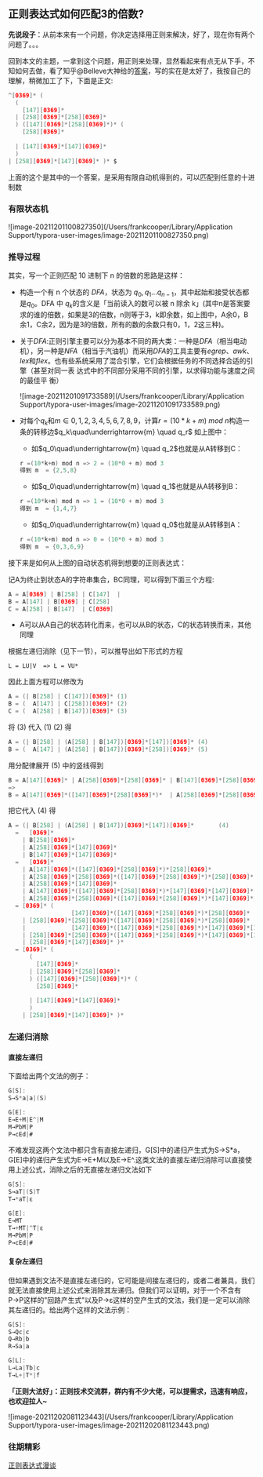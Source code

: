 ## 正则表达式如何匹配3的倍数?

**先说段子**：从前本来有一个问题，你决定选择用正则来解决，好了，现在你有两个问题了。。。

回到本文的主题，一拿到这个问题，用正则来处理，显然看起来有点无从下手，不知如何去做，看了知乎@Belleve大神给的[答案](https://www.zhihu.com/question/24824487)，写的实在是太好了，我按自己的理解，稍微加工了下，下面是正文:

```java
^[0369]* (
  (
    [147][0369]*
  | [258][0369]*[258][0369]*
  ) ([147][0369]*[258][0369]*)* (
    [258][0369]*
 
  | [147][0369]*[147][0369]*
  )
| [258][0369]*[147][0369]* )* $
```

上面的这个是其中的一个答案，是采用有限自动机得到的，可以匹配到任意的十进制数

### 有限状态机



![image-20211201100827350](/Users/frankcooper/Library/Application Support/typora-user-images/image-20211201100827350.png)

### 推导过程

其实，写一个正则匹配 10 进制下 n 的倍数的思路是这样：

- 构造一个有 n 个状态的 $DFA$，状态为 $q_0,q_1...q_{n-1}$，其中起始和接受状态都是$q_0$。DFA 中 $q_k$的含义是「当前读入的数可以被 n 除余 k」(其中n是答案要求的谁的倍数，如果是3的倍数，n则等于3，k即余数，如上图中，A余0，B余1，C余2，因为是3的倍数，所有的数的余数只有0，1，2这三种)。

- 关于$DFA$:正则引擎主要可以分为基本不同的两大类：一种是$DFA$（相当电动机），另一种是$NFA$（相当于汽油机）而采用$DFA$的工具主要有$egrep$、$awk$、$lex$和$flex$。也有些系统采用了混合引擎，它们会根据任务的不同选择合适的引擎（甚至对同一表 达式中的不同部分采用不同的引擎，以求得功能与速度之间的最佳平 衡）

  

  ![image-20211201091733589](/Users/frankcooper/Library/Application Support/typora-user-images/image-20211201091733589.png)

- 对每个$q_k$和$m\in{0,1,2,3,4,5,6,7,8,9}$，计算$r=(10*k+m)$   $mod$  $n$构造一条的转移边$q_k\quad\underrightarrow{m} \quad q_r$  如上图中：

  - 如$q_0\quad\underrightarrow{m} \quad q_2$也就是从A转移到C：

  ```java
  r =(10*k+m) mod n => 2 = (10*0 + m) mod 3
  得到 m  = {2,5,8}
  ```

  - 如$q_0\quad\underrightarrow{m} \quad q_1$也就是从A转移到B：

  ```java
  r =(10*k+m) mod n => 1 = (10*0 + m) mod 3
  得到 m  = {1,4,7}
  ```

  - 如$q_0\quad\underrightarrow{m} \quad q_0$也就是从A转移到A：

  ```java
  r =(10*k+m) mod n => 0 = (10*0 + m) mod 3
  得到 m  = {0,3,6,9}
  ```

接下来是如何从上图的自动状态机得到想要的正则表达式：

记A为终止到状态A的字符串集合，BC同理，可以得到下面三个方程:

```java
A = A[0369] | B[258] | C[147]  |
B = A[147] | B[0369] | C[258]
C = A[258] | B[147]  | C[0369]
```

- A可以从A自己的状态转化而来，也可以从B的状态，C的状态转换而来，其他同理

根据左递归消除（见下一节），可以推导出如下形式的方程

```text
L = LU|V  => L = VU*
```

因此上面方程可以修改为

```java
A = (| B[258] | C[147])[0369]* (1)
B = (  A[147] | C[258])[0369]* (2)
C = (  A[258] | B[147])[0369]* (3)
```

将 (3) 代入 (1) (2) 得

```java
A = (| B[258] | (A[258] | B[147])[0369]*[147])[0369]* (4)
B = (  A[147] | (A[258] | B[147])[0369]*[258])[0369]* (5)
```

用分配律展开 (5) 中的竖线得到

```java
B = A[147][0369]* | A[258][0369]*[258][0369]* | B[147][0369]*[258][0369]*
=> 
B = A[147][0369]*([147][0369]*[258][0369]*)*  | A[258][0369]*[258][0369]*([147][0369]*[258][0369]*)*
```

把它代入 (4) 得

```java
A = (| B[258] | (A[258] | B[147])[0369]*[147])[0369]*       (4)
  =   [0369]* 
    | B[258][0369]*
    | A[258][0369]*[147][0369]*
    | B[147][0369]*[147][0369]* 
  =   [0369]* 
    | A[147][0369]*([147][0369]*[258][0369]*)*[258][0369]*
    | A[258][0369]*[258][0369]*([147][0369]*[258][0369]*)*[258][0369]*
    | A[258][0369]*[147][0369]*
    | A[147][0369]*([147][0369]*[258][0369]*)*[147][0369]*[147][0369]* 
    | A[258][0369]*[258][0369]*([147][0369]*[258][0369]*)*[147][0369]*[147][0369]* 
  = [0369]* (
                  [147][0369]*([147][0369]*[258][0369]*)*[258][0369]*
    | [258][0369]*[258][0369]*([147][0369]*[258][0369]*)*[258][0369]*
    |             [147][0369]*([147][0369]*[258][0369]*)*[147][0369]*[147][0369]* 
    | [258][0369]*[258][0369]*([147][0369]*[258][0369]*)*[147][0369]*[147][0369]*
    | [258][0369]*[147][0369]* )*
  = [0369]* (
      (
        [147][0369]*
      | [258][0369]*[258][0369]*
      ) ([147][0369]*[258][0369]*)* (
        [258][0369]*
 
      | [147][0369]*[147][0369]*
      )
    | [258][0369]*[147][0369]* )*
```

### 左递归消除

#### 直接左递归

下面给出两个文法的例子：

```java
G[S]:
S→S*a|a|(S)

G[E]:
E→E+M|E^|M
M→PbM|P
P→cEd|#
```

不难发现这两个文法中都只含有直接左递归，G[S]中的递归产生式为S→S*a，G[E]中的递归产生式为E→E+M以及E→E^.这类文法的直接左递归消除可以直接使用上述公式，消除之后的无直接左递归文法如下

```java
G[S]:
S→aT|(S)T
T→*aT|ε

G[E]:
E→MT
T→+MT|^T|ε
M→PbM|P
P→cEd|#
```

#### 复杂左递归

但如果遇到文法不是直接左递归的，它可能是间接左递归的，或者二者兼具，我们就无法直接使用上述公式来消除其左递归。但我们可以证明，对于一个不含有P→P这样的"回路产生式"以及P→ε这样的空产生式的文法，我们是一定可以消除其左递归的。给出两个这样的文法示例：

```java
G[S]:
S→Qc|c
Q→Rb|b
R→Sa|a

G[L]:
L→La|Tb|c
T→L+|T*|f
```

**「正则大法好」：正则技术交流群，群内有不少大佬，可以提需求，迅速有响应，也欢迎拉人~**

![image-20211202081123443](/Users/frankcooper/Library/Application Support/typora-user-images/image-20211202081123443.png)

### 往期精彩

[正则表达式漫谈](http://mp.weixin.qq.com/s?__biz=MzIyMjczODEyMQ==&mid=2247484463&idx=1&sn=3a3fc2e4e1f49e4c83ebc48f8f61718a&chksm=e829a789df5e2e9f9e792e2e4373ecf1a90934755b184b206864832f9300f1a79a1ad1c9168c#rd)

